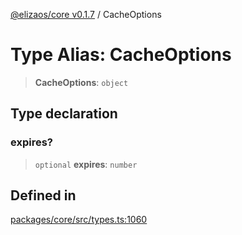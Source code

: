 [@elizaos/core v0.1.7](../index.md) / CacheOptions

# Type Alias: CacheOptions

> **CacheOptions**: `object`

## Type declaration

### expires?

> `optional` **expires**: `number`

## Defined in

[packages/core/src/types.ts:1060](https://github.com/ai16z/eliza/blob/main/packages/core/src/types.ts#L1060)
